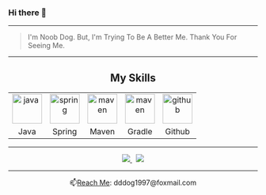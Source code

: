 ### Hi there 👋

---

> I'm Noob Dog.
> But, I'm Trying To Be A Better Me.
> Thank You For Seeing Me.

---

<div align="center">
    <h2>My Skills</h2>
    <table align="center">
        <tr align="center">
            <td>
                <a href="https://www.java.com/">
                   <img src="https://github.com/get-icon/geticon/raw/master/icons/java.svg" alt="java" width="60" height="60" />
                </a>
            </td>
            <td>
                <a href="https://spring.io/">
                   <img src="https://github.com/get-icon/geticon/raw/master/icons/spring.svg" alt="spring" width="60" height="60" />
                </a>
            </td>
            <td>
                <a href="https://maven.apache.org/">
                   <img src="https://github.com/get-icon/geticon/raw/master/icons/maven.svg" alt="maven" width="60" height="60" />
                </a>
            </td>
            <td>
                <a href="https://gradle.org/">
                   <img src="https://github.com/get-icon/geticon/raw/master/icons/gradle.svg" alt="maven" width="60" height="60" />
                </a>
            </td>
            <!-- <td>
                <a href="https://www.mysql.com/">
                   <img src="https://github.com/get-icon/geticon/raw/master/icons/mysql.svg" alt="mysql" width="60" height="60" />
                </a>
            </td>
            <td>
                <a href="https://redis.io/">
                   <img src="https://github.com/get-icon/geticon/raw/master/icons/redis.svg" alt="redis" width="60" height="60" />
                </a> 
            </td>
            <td>
                <a href="https://www.jetbrains.com/?from=simpler-robot">
                   <img src="https://github.com/get-icon/geticon/raw/master/icons/intellij-idea.svg" alt="intellij-idea" width="60" height="60" />
                </a>
            </td> -->
            <td>
                <a href="https://github.com/DingDangDog">
                   <img src="https://github.com/get-icon/geticon/raw/master/icons/github-icon.svg" alt="github" width="60" height="60" />
                </a>
            </td>
        </tr>
        <tr align="center">
            <td>Java</td>
            <td>Spring</td>
            <td>Maven</td>
            <td>Gradle</td>
            <!-- <td>Mysql</td>
            <td>Redis</td>
            <td>IDEA</td> -->
            <td>Github</td>
        </tr>
    </table>
</div>

---

<div align="center">
	<a href="https://gitee.com/xxhu1997">
       <img src="https://img.shields.io/badge/DingDangDog-C71D23?style=for-the-badge&logo=gitee" />
    </a>
    &nbsp;
    <a href="https://github.com/DingDangDog">
       <img src="https://img.shields.io/badge/DingDangDog-0d1117?style=for-the-badge&logo=github" />
    </a>
    <hr/>
    📫<a href="mailto:dddog1997@foxmail.com">Reach Me</a>: dddog1997@foxmail.com
</div>







<!--
**DingDangDog/DingDangDog** is a ✨ _special_ ✨ repository because its `README.md` (this file) appears on your GitHub profile.

Here are some ideas to get you started:

- 🔭 I’m currently working on ...
- 🌱 I’m currently learning ...
- 👯 I’m looking to collaborate on ...
- 🤔 I’m looking for help with ...
- 💬 Ask me about ...
- 📫 How to reach me: ...
- 😄 Pronouns: ...
- ⚡ Fun fact: ...
  -->
